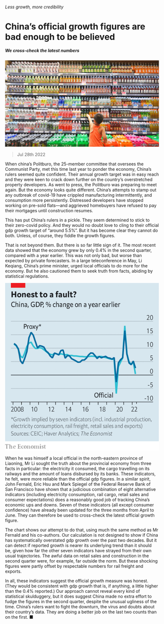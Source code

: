 ###### Less growth, more credibility

# China’s official growth figures are bad enough to be believed 

##### We cross-check the latest numbers 

![image](images/20220730_FNP001.jpg) 

> Jul 28th 2022 

When china’s Politburo, the 25-member committee that oversees the Communist Party, met this time last year to ponder the economy, China’s rulers seemed quite confident. Their annual growth target was in easy reach and they were keen to crack down further on the country’s overstretched property developers. As  went to press, the Politburo was preparing to meet again. But the economy looks quite different. China’s attempts to stamp out any outbreak of covid-19 have crippled manufacturing intermittently, and consumption more persistently. Distressed developers have stopped working on pre-sold flats—and aggrieved homebuyers have refused to pay their mortgages until construction resumes.

This has put China’s rulers in a pickle. They seem determined to stick to their zero-covid policy. And they would no doubt love to cling to their official gdp growth target of “around 5.5%”. But it has become clear they cannot do both. Unless, of course, they fiddle the growth figures.

That is not beyond them. But there is so far little sign of it. The most recent data showed that the economy grew by only 0.4% in the second quarter, compared with a year earlier. This was not only bad, but worse than expected by private forecasters. In a large teleconference in May, Li Keqiang, China’s prime minister, urged local officials to do more for the economy. But he also cautioned them to seek truth from facts, abiding by statistical regulations.

![image](images/20220730_FNC335.png) 


When he was himself a local official in the north-eastern province of Liaoning, Mr Li sought the truth about the provincial economy from three facts in particular: the electricity it consumed, the cargo travelling on its railways and the amount of loans disbursed by its banks. These indicators, he felt, were more reliable than the official gdp figures. In a similar spirit, John Fernald, Eric Hsu and Mark Spiegel of the Federal Reserve Bank of San Francisco have shown that a judicious combination of eight alternative indicators (including electricity consumption, rail cargo, retail sales and consumer expectations) does a reasonably good job of tracking China’s economic ups and downs. Seven of these indicators (all except consumer confidence) have already been updated for the three months from April to June. They can therefore be used to cross-check the latest official growth figure.

The chart shows our attempt to do that, using much the same method as Mr Fernald and his co-authors. Our calculation is not designed to show if China has systematically overstated gdp growth over the past two decades. But it can detect if reported growth is nearer its underlying trend than it should be, given how far the other seven indicators have strayed from their own usual trajectories. The awful data on retail sales and construction in the second quarter were, for example, far outside the norm. But these shocking figures were partly offset by respectable numbers for rail freight and exports.

In all, these indicators suggest the official growth measure was honest. (They would be consistent with gdp growth that is, if anything, a little higher than the 0.4% reported.) Our approach cannot reveal every kind of statistical skulduggery, but it does suggest China made no extra effort to fudge the figures in the second quarter, despite the unusual ugliness of the time. China’s rulers want to fight the downturn, the virus and doubts about their country’s data. They are doing a better job on the last two counts than on the first. ■


